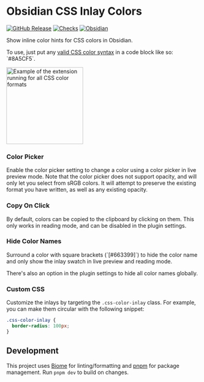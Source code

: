 # Obsidian CSS Inlay Colors

[![GitHub Release](https://img.shields.io/github/v/release/GRA0007/obsidian-css-inlay-colors?label=version)](https://github.com/GRA0007/obsidian-css-inlay-colors/releases)
[![Checks](https://img.shields.io/github/check-runs/GRA0007/obsidian-css-inlay-colors/main)](https://github.com/GRA0007/obsidian-css-inlay-colors/actions/workflows/checks.yml)
[![Obsidian](https://img.shields.io/badge/obsidian-plugin-8A5CF5?logo=obsidian)](https://obsidian.md)

Show inline color hints for CSS colors in Obsidian.

To use, just put any [valid CSS color syntax](https://developer.mozilla.org/en-US/docs/Web/CSS/color_value) in a code block like so: \`\#8A5CF5\`.

<img src="example.jpg" alt="Example of the extension running for all CSS color formats" width="200">

### Color Picker

Enable the color picker setting to change a color using a color picker in live preview mode. Note that the color picker does not support opacity, and will only let you select from sRGB colors. It will attempt to preserve the existing format you have written, as well as any existing opacity.

### Copy On Click

By default, colors can be copied to the clipboard by clicking on them. This only works in reading mode, and can be disabled in the plugin settings.

### Hide Color Names

Surround a color with square brackets (\`[\#663399]\`) to hide the color name and only show the inlay swatch in live preview and reading mode.

There's also an option in the plugin settings to hide all color names globally.

### Custom CSS

Customize the inlays by targeting the `.css-color-inlay` class. For example, you can make them circular with the following snippet:

```css
.css-color-inlay {
  border-radius: 100px;
}
```

## Development

This project uses [Biome](https://biomejs.dev/) for linting/formatting and [pnpm](https://pnpm.io/) for package management. Run `pnpm dev` to build on changes.
